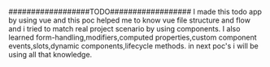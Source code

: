 ##################TODO##################
 I made this todo app by using vue and this poc helped me to know vue file structure and flow and i tried to match real project scenario by using components. I also learned form-handling,modifiers,computed properties,custom component events,slots,dynamic components,lifecycle methods. in next poc's i will be using all that knowledge.

